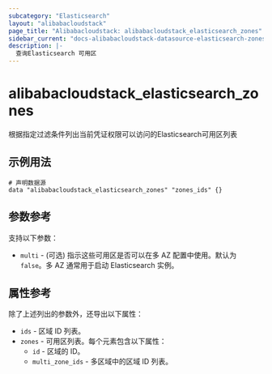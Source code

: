 ```yaml
---
subcategory: "Elasticsearch"
layout: "alibabacloudstack"
page_title: "Alibabacloudstack: alibabacloudstack_elasticsearch_zones"
sidebar_current: "docs-alibabacloudstack-datasource-elasticsearch-zones"
description: |-
  查询Elasticsearch 可用区
---
```


# alibabacloudstack_elasticsearch_zones

根据指定过滤条件列出当前凭证权限可以访问的Elasticsearch可用区列表



## 示例用法

```
# 声明数据源
data "alibabacloudstack_elasticsearch_zones" "zones_ids" {}
```

## 参数参考

支持以下参数：

* `multi` - (可选) 指示这些可用区是否可以在多 AZ 配置中使用。默认为 `false`。多 AZ 通常用于启动 Elasticsearch 实例。

## 属性参考

除了上述列出的参数外，还导出以下属性：

* `ids` - 区域 ID 列表。
* `zones` - 可用区列表。每个元素包含以下属性：
  * `id` - 区域的 ID。
  * `multi_zone_ids` - 多区域中的区域 ID 列表。